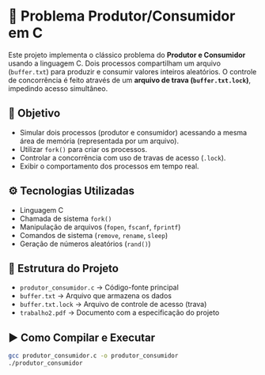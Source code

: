 # 🔄 Problema Produtor/Consumidor em C

Este projeto implementa o clássico problema do **Produtor e Consumidor** usando a linguagem C. Dois processos compartilham um arquivo (`buffer.txt`) para produzir e consumir valores inteiros aleatórios. O controle de concorrência é feito através de um **arquivo de trava (`buffer.txt.lock`)**, impedindo acesso simultâneo.

## 📌 Objetivo

- Simular dois processos (produtor e consumidor) acessando a mesma área de memória (representada por um arquivo).
- Utilizar `fork()` para criar os processos.
- Controlar a concorrência com uso de travas de acesso (`.lock`).
- Exibir o comportamento dos processos em tempo real.

## ⚙️ Tecnologias Utilizadas

- Linguagem C
- Chamada de sistema `fork()`
- Manipulação de arquivos (`fopen`, `fscanf`, `fprintf`)
- Comandos de sistema (`remove`, `rename`, `sleep`)
- Geração de números aleatórios (`rand()`)

## 📁 Estrutura do Projeto

- `produtor_consumidor.c` → Código-fonte principal
- `buffer.txt` → Arquivo que armazena os dados
- `buffer.txt.lock` → Arquivo de controle de acesso (trava)
- `trabalho2.pdf` → Documento com a especificação do projeto

## ▶️ Como Compilar e Executar

```bash
gcc produtor_consumidor.c -o produtor_consumidor
./produtor_consumidor
